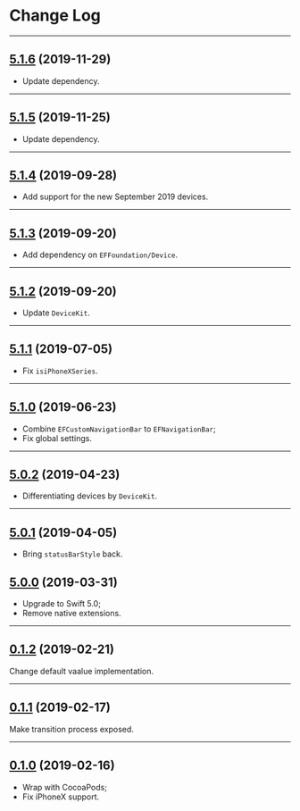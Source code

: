 # Change Log

-----

## [5.1.6](https://github.com/EFPrefix/EFNavigationBar/releases/tag/5.1.6) (2019-11-29)

- Update dependency.

---

## [5.1.5](https://github.com/EFPrefix/EFNavigationBar/releases/tag/5.1.5) (2019-11-25)

- Update dependency.

---

## [5.1.4](https://github.com/EFPrefix/EFNavigationBar/releases/tag/5.1.4) (2019-09-28)

- Add support for the new September 2019 devices.

---

## [5.1.3](https://github.com/EFPrefix/EFNavigationBar/releases/tag/5.1.3) (2019-09-20)

- Add dependency on `EFFoundation/Device`.

---

## [5.1.2](https://github.com/EFPrefix/EFNavigationBar/releases/tag/5.1.2) (2019-09-20)

- Update `DeviceKit`.

---

## [5.1.1](https://github.com/EFPrefix/EFNavigationBar/releases/tag/5.1.1) (2019-07-05)

- Fix `isiPhoneXSeries`.

---

## [5.1.0](https://github.com/EFPrefix/EFNavigationBar/releases/tag/5.1.0) (2019-06-23)

- Combine `EFCustomNavigationBar` to `EFNavigationBar`;
- Fix global settings.

---

## [5.0.2](https://github.com/EFPrefix/EFNavigationBar/releases/tag/5.0.2) (2019-04-23)

- Differentiating devices by `DeviceKit`.

---

## [5.0.1](https://github.com/EFPrefix/EFNavigationBar/releases/tag/5.0.1) (2019-04-05)

- Bring `statusBarStyle` back.

## [5.0.0](https://github.com/EFPrefix/EFNavigationBar/releases/tag/5.0.0) (2019-03-31)

- Upgrade to Swift 5.0;
- Remove native extensions.

---

## [0.1.2](https://github.com/EFPrefix/EFNavigationBar/releases/tag/0.1.2) (2019-02-21)

Change default vaalue implementation.

---

## [0.1.1](https://github.com/EFPrefix/EFNavigationBar/releases/tag/0.1.1) (2019-02-17)

Make transition process exposed.

---

## [0.1.0](https://github.com/EFPrefix/EFNavigationBar/releases/tag/0.1.0) (2019-02-16)

- Wrap with CocoaPods;
- Fix iPhoneX support.
